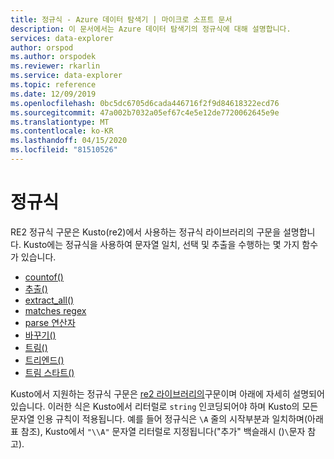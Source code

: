 ```yaml
---
title: 정규식 - Azure 데이터 탐색기 | 마이크로 소프트 문서
description: 이 문서에서는 Azure 데이터 탐색기의 정규식에 대해 설명합니다.
services: data-explorer
author: orspod
ms.author: orspodek
ms.reviewer: rkarlin
ms.service: data-explorer
ms.topic: reference
ms.date: 12/09/2019
ms.openlocfilehash: 0bc5dc6705d6cada446716f2f9d84618322ecd76
ms.sourcegitcommit: 47a002b7032a05ef67c4e5e12de7720062645e9e
ms.translationtype: MT
ms.contentlocale: ko-KR
ms.lasthandoff: 04/15/2020
ms.locfileid: "81510526"
---
```

# <a name="regular-expressions"></a>정규식

RE2 정규식 구문은 Kusto(re2)에서 사용하는 정규식 라이브러리의 구문을 설명합니다.
Kusto에는 정규식을 사용하여 문자열 일치, 선택 및 추출을 수행하는 몇 가지 함수가 있습니다.

- [countof()](countoffunction.md)
- [추출()](extractfunction.md)
- [extract_all()](extractallfunction.md)
- [matches regex](datatypes-string-operators.md)
- [parse 연산자](parseoperator.md)
- [바꾸기()](replacefunction.md)
- [트림()](trimfunction.md)
- [트리엔드()](trimendfunction.md)
- [트림 스타트()](trimstartfunction.md)

Kusto에서 지원하는 정규식 구문은 [re2 라이브러리의](https://github.com/google/re2/wiki/Syntax)구문이며 아래에 자세히 설명되어 있습니다. 이러한 식은 Kusto에서 리터럴로 `string` 인코딩되어야 하며 Kusto의 모든 문자열 인용 규칙이 적용됩니다. 예를 들어 정규식은 `\A` 줄의 시작부분과 일치하며(아래 표 참조), Kusto에서 `"\\A"` 문자열 리터럴로 지정됩니다("추가" 백슬래시 ()`\`문자 참고).

